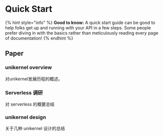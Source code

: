 # Quick Start

{% hint style="info" %}
**Good to know:** A quick start guide can be good to help folks get up and running with your API in a few steps. Some people prefer diving in with the basics rather than meticulously reading every page of documentation!
{% endhint %}

## Paper

### unikernel overview

对unikernel发展历程的概述。

### Serverless 调研

对 serverless 的概要总结

### **unikernel design**

关于几种 unikernel 设计的总结

